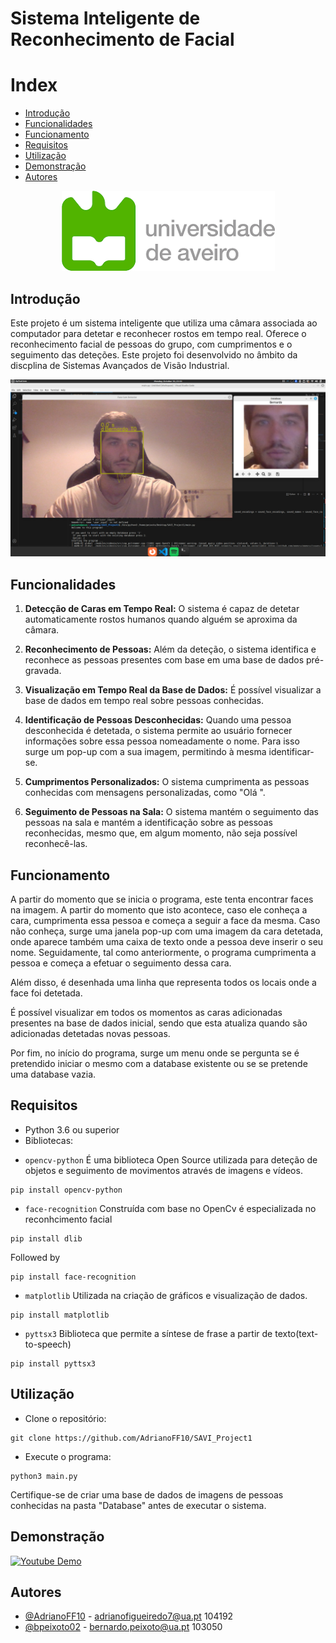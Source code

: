 # Sistema Inteligente de Reconhecimento de Facial

# Index

  * [Introdução](#Introdução)
  * [Funcionalidades ](#Funcionalidades)
  * [Funcionamento](#Funcionamento)
  * [Requisitos](#Requisitos)
  * [Utilização](#Utilização)
  * [Demonstração](#Demonstração)
  * [Autores](#Autores)

<div align="center">
  <img src="./imagens/ua_logo.png" >
</div>

## Introdução

Este projeto é um sistema inteligente que utiliza uma câmara associada ao computador para detetar e reconhecer rostos em tempo real. Oferece o reconhecimento facial de pessoas do grupo, com cumprimentos e o seguimento das deteções. Este projeto foi desenvolvido no âmbito da discplina de Sistemas Avançados de Visão Industrial.

<div align="center">
  <img src="./imagens/run_main.png" alt="Programa em funcionamento">
</div>


## Funcionalidades 

1. **Detecção de Caras em Tempo Real:** O sistema é capaz de detetar automaticamente rostos humanos quando alguém se aproxima da câmara.

2. **Reconhecimento de Pessoas:** Além da deteção, o sistema identifica e reconhece as pessoas presentes com base em uma base de dados pré-gravada.

3. **Visualização em Tempo Real da Base de Dados:** É possível visualizar a base de dados em tempo real sobre pessoas conhecidas.

4. **Identificação de Pessoas Desconhecidas:** Quando uma pessoa desconhecida é detetada, o sistema permite ao usuário fornecer informações sobre essa pessoa nomeadamente o nome. Para isso surge um pop-up com a sua imagem, permitindo à mesma identificar-se.

5. **Cumprimentos Personalizados:** O sistema cumprimenta as pessoas conhecidas com mensagens personalizadas, como "Olá <nome da pessoa>".

6. **Seguimento de Pessoas na Sala:** O sistema mantém o seguimento das pessoas na sala e mantém a identificação sobre as pessoas reconhecidas, mesmo que, em algum momento, não seja possível reconhecê-las.


## Funcionamento

A partir do momento que se inicia o programa, este tenta encontrar faces na imagem. A partir do momento que isto acontece, caso ele conheça a cara, cumprimenta essa pessoa e começa a seguir a face da mesma. Caso não conheça, surge uma janela pop-up com uma imagem da cara detetada, onde aparece também uma caixa de texto onde a pessoa deve inserir o seu nome. Seguidamente, tal como anteriormente, o programa cumprimenta a pessoa e começa a efetuar o seguimento dessa cara.

Além disso, é desenhada uma linha que representa todos os locais onde a face foi detetada. 

É possível visualizar em todos os momentos as caras adicionadas presentes na base de dados inicial, sendo que esta atualiza quando são adicionadas detetadas novas pessoas. 

Por fim, no início do programa, surge um menu onde se pergunta se é pretendido iniciar o mesmo com a database existente ou se se pretende uma database vazia.

## Requisitos

- Python 3.6 ou superior
- Bibliotecas:
* `opencv-python`
É uma biblioteca Open Source utilizada para deteção de objetos e seguimento de movimentos através de imagens e vídeos.

```
pip install opencv-python
```

* `face-recognition`
Construída com base no OpenCv é especializada no reconhcimento facial

```
pip install dlib
```
Followed by

```
pip install face-recognition

```

* `matplotlib`
Utilizada na criação de gráficos e visualização de dados.
```
pip install matplotlib

```
* `pyttsx3`
Biblioteca que permite a síntese de frase a partir de texto(text-to-speech)

```
pip install pyttsx3

```
## Utilização

- Clone o repositório:
```
git clone https://github.com/AdrianoFF10/SAVI_Project1
```

- Execute o programa: 
```
python3 main.py
```
Certifique-se de criar uma base de dados de imagens de pessoas conhecidas na pasta "Database" antes de executar o sistema.

## Demonstração

[![Youtube Demo](https://youtu.be/aCJ7oW6knAk)](https://youtu.be/aCJ7oW6knAk)

## Autores

- [@AdrianoFF10](https://github.com/AdrianoFF10) - adrianofigueiredo7@ua.pt  104192
- [@bpeixoto02](https://github.com/bpeixoto02) - bernardo.peixoto@ua.pt 103050